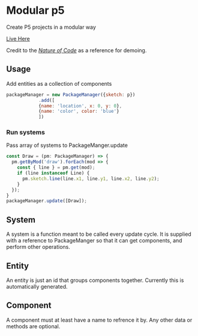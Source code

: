 # Modular p5

Create P5 projects in a modular way

[Live Here](https://agray5.github.io/modularp5project/)

Credit to the [_Nature of Code_](https://natureofcode.com) as a reference for demoing. 

## Usage
Add entities as a collection of components
```js
packageManager = new PackageManager({sketch: p})
            .add([
            {name: 'location', x: 0, y: 0},
            {name: 'color', color: 'blue'}
            ])

```

### Run systems
Pass array of systems to PackageManger.update
```js
const Draw = (pm: PackageManager) => {
  pm.getByMod('draw').forEach(mod => {
    const { line } = pm.get(mod);
    if (line instanceof Line) {
      pm.sketch.line(line.x1, line.y1, line.x2, line.y2);
    }
  });
}
packageManager.update([Draw]);
```
## System
A system is a function meant to be called every update cycle. 
It is supplied with a reference to PackageManger so that it can get components, and perform other operations.

## Entity 
An entity is just an id that groups components together.
Currently this is automatically generated.

## Component 
A component must at least have a name to refrence it by. 
Any other data or methods are optional. 
